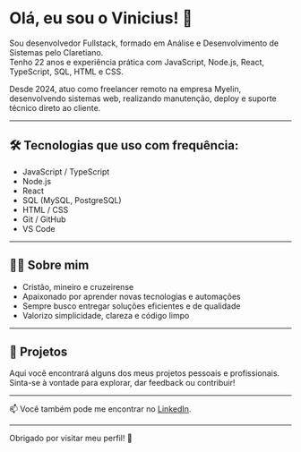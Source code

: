 # Olá, eu sou o Vinicius! 👋

Sou desenvolvedor Fullstack, formado em Análise e Desenvolvimento de Sistemas pelo Claretiano.  
Tenho 22 anos e experiência prática com JavaScript, Node.js, React, TypeScript, SQL, HTML e CSS.

Desde 2024, atuo como freelancer remoto na empresa Myelin, desenvolvendo sistemas web, realizando manutenção, deploy e suporte técnico direto ao cliente.

---

## 🛠 Tecnologias que uso com frequência:

- JavaScript / TypeScript  
- Node.js  
- React  
- SQL (MySQL, PostgreSQL)  
- HTML / CSS  
- Git / GitHub  
- VS Code  

---

## 🙋‍♂️ Sobre mim

- Cristão, mineiro e cruzeirense  
- Apaixonado por aprender novas tecnologias e automações  
- Sempre busco entregar soluções eficientes e de qualidade  
- Valorizo simplicidade, clareza e código limpo

---

## 🚀 Projetos

Aqui você encontrará alguns dos meus projetos pessoais e profissionais.  
Sinta-se à vontade para explorar, dar feedback ou contribuir!

---

📫 Você também pode me encontrar no [LinkedIn](https://www.linkedin.com/in/vinicius-moraes-25992b217/).

---

Obrigado por visitar meu perfil! 🚀
